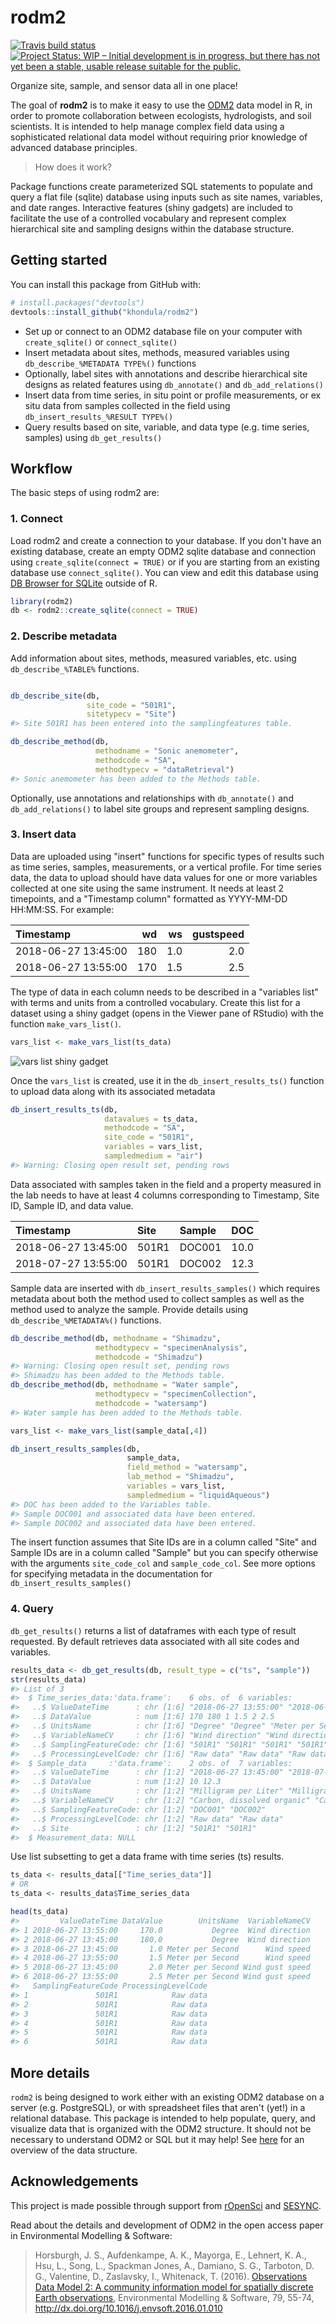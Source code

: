 
<!-- README.md is generated from README.Rmd. Please edit that file -->
rodm2
=====

<!-- badges: start -->

[![Travis build status](https://travis-ci.org/khondula/rodm2.svg?branch=master)](https://travis-ci.org/khondula/rodm2) [![Project Status: WIP – Initial development is in progress, but there has not yet been a stable, usable release suitable for the public.](https://www.repostatus.org/badges/latest/wip.svg)](https://www.repostatus.org/#wip)

<!-- badges: end -->

Organize site, sample, and sensor data all in one place!

The goal of **rodm2** is to make it easy to use the [ODM2](https://github.com/ODM2/ODM2) data model in R, in order to promote collaboration between ecologists, hydrologists, and soil scientists. It is intended to help manage complex field data using a sophisticated relational data model without requiring prior knowledge of advanced database principles.

> How does it work?

Package functions create parameterized SQL statements to populate and query a flat file (sqlite) database using inputs such as site names, variables, and date ranges. Interactive features (shiny gadgets) are included to facilitate the use of a controlled vocabulary and represent complex hierarchical site and sampling designs within the database structure.

Getting started
---------------

You can install this package from GitHub with:

``` r
# install.packages("devtools")
devtools::install_github("khondula/rodm2")
```

-   Set up or connect to an ODM2 database file on your computer with `create_sqlite()` or `connect_sqlite()`
-   Insert metadata about sites, methods, measured variables using `db_describe_%METADATA TYPE%()` functions
-   Optionally, label sites with annotations and describe hierarchical site designs as related features using `db_annotate()` and `db_add_relations()`
-   Insert data from time series, in situ point or profile measurements, or ex situ data from samples collected in the field using `db_insert_results_%RESULT TYPE%()`
-   Query results based on site, variable, and data type (e.g. time series, samples) using `db_get_results()`

Workflow
--------

The basic steps of using rodm2 are:

### 1. Connect

Load rodm2 and create a connection to your database. If you don't have an existing database, create an empty ODM2 sqlite database and connection using `create_sqlite(connect = TRUE)` or if you are starting from an existing database use `connect_sqlite()`. You can view and edit this database using [DB Browser for SQLite](https://sqlitebrowser.org/) outside of R.

``` r
library(rodm2)
db <- rodm2::create_sqlite(connect = TRUE)
```

### 2. Describe metadata

Add information about sites, methods, measured variables, etc. using `db_describe_%TABLE%` functions.

``` r

db_describe_site(db, 
                 site_code = "501R1", 
                 sitetypecv = "Site")
#> Site 501R1 has been entered into the samplingfeatures table.

db_describe_method(db,
                   methodname = "Sonic anemometer", 
                   methodcode = "SA", 
                   methodtypecv = "dataRetrieval")
#> Sonic anemometer has been added to the Methods table.
```

Optionally, use annotations and relationships with `db_annotate()` and `db_add_relations()` to label site groups and represent sampling designs.

### 3. Insert data

Data are uploaded using "insert" functions for specific types of results such as time series, samples, measurements, or a vertical profile. For time series data, the data to upload should have data values for one or more variables collected at one site using the same instrument. It needs at least 2 timepoints, and a "Timestamp column" formatted as YYYY-MM-DD HH:MM:SS. For example:

| Timestamp           |   wd|   ws|  gustspeed|
|:--------------------|----:|----:|----------:|
| 2018-06-27 13:45:00 |  180|  1.0|        2.0|
| 2018-06-27 13:55:00 |  170|  1.5|        2.5|

The type of data in each column needs to be described in a "variables list" with terms and units from a controlled vocabulary. Create this list for a dataset using a shiny gadget (opens in the Viewer pane of RStudio) with the function `make_vars_list()`.

``` r
vars_list <- make_vars_list(ts_data)
```

![vars list shiny gadget](https://raw.githubusercontent.com/khondula/rodm2/master/man/figures/vars-gadget.png)

Once the `vars_list` is created, use it in the `db_insert_results_ts()` function to upload data along with its associated metadata

``` r
db_insert_results_ts(db, 
                     datavalues = ts_data,
                     methodcode = "SA",
                     site_code = "501R1",
                     variables = vars_list,
                     sampledmedium = "air")
#> Warning: Closing open result set, pending rows
```

Data associated with samples taken in the field and a property measured in the lab needs to have at least 4 columns corresponding to Timestamp, Site ID, Sample ID, and data value.

| Timestamp           | Site  | Sample |   DOC|
|:--------------------|:------|:-------|-----:|
| 2018-06-27 13:45:00 | 501R1 | DOC001 |  10.0|
| 2018-07-27 13:55:00 | 501R1 | DOC002 |  12.3|

Sample data are inserted with `db_insert_results_samples()` which requires metadata about both the method used to collect samples as well as the method used to analyze the sample. Provide details using `db_describe_%METADATA%()` functions.

``` r
db_describe_method(db, methodname = "Shimadzu", 
                   methodtypecv = "specimenAnalysis",
                   methodcode = "Shimadzu")
#> Warning: Closing open result set, pending rows
#> Shimadzu has been added to the Methods table.
db_describe_method(db, methodname = "Water sample", 
                   methodtypecv = "specimenCollection",
                   methodcode = "watersamp")
#> Water sample has been added to the Methods table.
```

``` r
vars_list <- make_vars_list(sample_data[,4])
```

``` r
db_insert_results_samples(db, 
                          sample_data, 
                          field_method = "watersamp",
                          lab_method = "Shimadzu", 
                          variables = vars_list, 
                          sampledmedium = "liquidAqueous")
#> DOC has been added to the Variables table.
#> Sample DOC001 and associated data have been entered.
#> Sample DOC002 and associated data have been entered.
```

The insert function assumes that Site IDs are in a column called "Site" and Sample IDs are in a column called "Sample" but you can specify otherwise with the arguments `site_code_col` and `sample_code_col`. See more options for specifying metadata in the documentation for `db_insert_results_samples()`

### 4. Query

`db_get_results()` returns a list of dataframes with each type of result requested. By default retrieves data associated with all site codes and variables.

``` r
results_data <- db_get_results(db, result_type = c("ts", "sample"))
str(results_data)
#> List of 3
#>  $ Time_series_data:'data.frame':    6 obs. of  6 variables:
#>   ..$ ValueDateTime      : chr [1:6] "2018-06-27 13:55:00" "2018-06-27 13:45:00" "2018-06-27 13:45:00" "2018-06-27 13:55:00" ...
#>   ..$ DataValue          : num [1:6] 170 180 1 1.5 2 2.5
#>   ..$ UnitsName          : chr [1:6] "Degree" "Degree" "Meter per Second" "Meter per Second" ...
#>   ..$ VariableNameCV     : chr [1:6] "Wind direction" "Wind direction" "Wind speed" "Wind speed" ...
#>   ..$ SamplingFeatureCode: chr [1:6] "501R1" "501R1" "501R1" "501R1" ...
#>   ..$ ProcessingLevelCode: chr [1:6] "Raw data" "Raw data" "Raw data" "Raw data" ...
#>  $ Sample_data     :'data.frame':    2 obs. of  7 variables:
#>   ..$ ValueDateTime      : chr [1:2] "2018-06-27 13:45:00" "2018-07-27 13:55:00"
#>   ..$ DataValue          : num [1:2] 10 12.3
#>   ..$ UnitsName          : chr [1:2] "Milligram per Liter" "Milligram per Liter"
#>   ..$ VariableNameCV     : chr [1:2] "Carbon, dissolved organic" "Carbon, dissolved organic"
#>   ..$ SamplingFeatureCode: chr [1:2] "DOC001" "DOC002"
#>   ..$ ProcessingLevelCode: chr [1:2] "Raw data" "Raw data"
#>   ..$ Site               : chr [1:2] "501R1" "501R1"
#>  $ Measurement_data: NULL
```

Use list subsetting to get a data frame with time series (ts) results.

``` r
ts_data <- results_data[["Time_series_data"]]
# OR
ts_data <- results_data$Time_series_data

head(ts_data)
#>         ValueDateTime DataValue        UnitsName  VariableNameCV
#> 1 2018-06-27 13:55:00     170.0           Degree  Wind direction
#> 2 2018-06-27 13:45:00     180.0           Degree  Wind direction
#> 3 2018-06-27 13:45:00       1.0 Meter per Second      Wind speed
#> 4 2018-06-27 13:55:00       1.5 Meter per Second      Wind speed
#> 5 2018-06-27 13:45:00       2.0 Meter per Second Wind gust speed
#> 6 2018-06-27 13:55:00       2.5 Meter per Second Wind gust speed
#>   SamplingFeatureCode ProcessingLevelCode
#> 1               501R1            Raw data
#> 2               501R1            Raw data
#> 3               501R1            Raw data
#> 4               501R1            Raw data
#> 5               501R1            Raw data
#> 6               501R1            Raw data
```

More details
------------

`rodm2` is being designed to work either with an existing ODM2 database on a server (e.g. PostgreSQL), or with spreadsheet files that aren't (yet!) in a relational database. This package is intended to help populate, query, and visualize data that is organized with the ODM2 structure. It should not be necessary to understand ODM2 or SQL but it may help! See [here](http://odm2.github.io/ODM2/schemas/ODM2_Current/diagrams/ODM2OverviewSimplified.html) for an overview of the data structure.

Acknowledgements
----------------

This project is made possible through support from [rOpenSci](https://ropensci.org/) and [SESYNC](https://www.sesync.org/).

Read about the details and development of ODM2 in the open access paper in Environmental Modelling & Software:

> Horsburgh, J. S., Aufdenkampe, A. K., Mayorga, E., Lehnert, K. A., Hsu, L., Song, L., Spackman Jones, A., Damiano, S. G., Tarboton, D. G., Valentine, D., Zaslavsky, I., Whitenack, T. (2016). [Observations Data Model 2: A community information model for spatially discrete Earth observations](http://dx.doi.org/10.1016/j.envsoft.2016.01.010), Environmental Modelling & Software, 79, 55-74, <http://dx.doi.org/10.1016/j.envsoft.2016.01.010>
